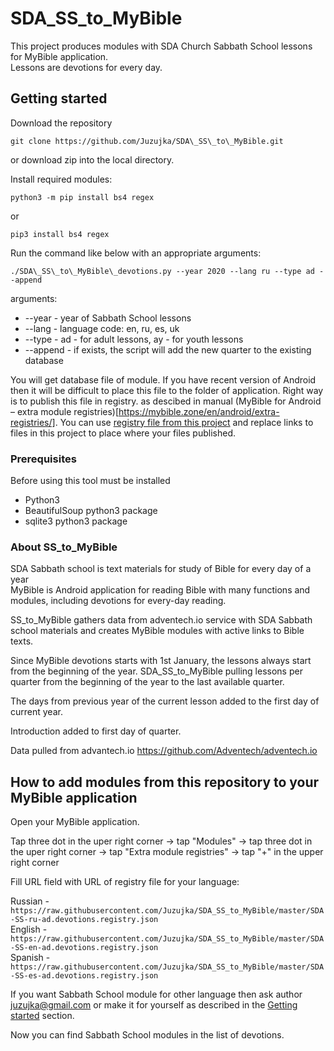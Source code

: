 # SDA\_SS\_to\_MyBible

This project produces modules with SDA Church Sabbath School lessons for MyBible application.  
Lessons are devotions for every day.

## Getting started


Download the repository

```
git clone https://github.com/Juzujka/SDA\_SS\_to\_MyBible.git
```

or download zip into the local directory.

Install required modules:
```
python3 -m pip install bs4 regex
```
or
```
pip3 install bs4 regex
```

Run the command like below with an appropriate arguments:


```
./SDA\_SS\_to\_MyBible\_devotions.py --year 2020 --lang ru --type ad --append
```

arguments:
 * --year - year of Sabbath School lessons
 * --lang - language code: en, ru, es, uk
 * --type - ad - for adult lessons, ay - for youth lessons
 * --append - if exists, the script will add the new quarter to the existing database

You will get database file of module. If you have recent version of Android then it will be difficult to place this file to the folder of application.
Right way is to publish this file in registry. as descibed in manual (MyBible for Android – extra module registries)[https://mybible.zone/en/android/extra-registries/].
You can use [registry file from this project](https://raw.githubusercontent.com/Juzujka/SDA_SS_to_MyBible/master/SDA-SS-en-ad.devotions.registry.json) and replace links to files in this project to place where your files published.

### Prerequisites

Before using this tool must be installed
 * Python3
 * BeautifulSoup python3 package
 * sqlite3 python3 package


### About SS\_to\_MyBible

SDA Sabbath school is text materials for study of Bible for every day of a year  
MyBible is Android application for reading Bible with many functions and modules, including devotions for every-day reading.  

SS\_to\_MyBible gathers data from adventech.io service with SDA Sabbath school materials and creates MyBible modules with active links to Bible texts.  

Since MyBible devotions starts with 1st January, the lessons always start from the beginning of the year.
SDA\_SS\_to\_MyBible pulling lessons per quarter from the beginning of the year to the last available quarter.  

The days from previous year of the current lesson added to the first day of current year.  

Introduction added to first day of quarter.  

Data pulled from advantech.io https://github.com/Adventech/adventech.io

## How to add modules from this repository to your MyBible application

Open your MyBible application.

Tap three dot in the uper right corner -> tap "Modules" -> tap three dot in the uper right corner -> tap "Extra module registries" -> tap "+" in the upper right corner

Fill URL field with URL of registry file for your language:

Russian - `https://raw.githubusercontent.com/Juzujka/SDA_SS_to_MyBible/master/SDA-SS-ru-ad.devotions.registry.json`  
English - `https://raw.githubusercontent.com/Juzujka/SDA_SS_to_MyBible/master/SDA-SS-en-ad.devotions.registry.json`  
Spanish - `https://raw.githubusercontent.com/Juzujka/SDA_SS_to_MyBible/master/SDA-SS-es-ad.devotions.registry.json`  

If you want Sabbath School module for other language then ask author <juzujka@gmail.com> or make it for yourself as described in the [Getting started](#getting-started) section.

Now you can find Sabbath School modules in the list of devotions.
